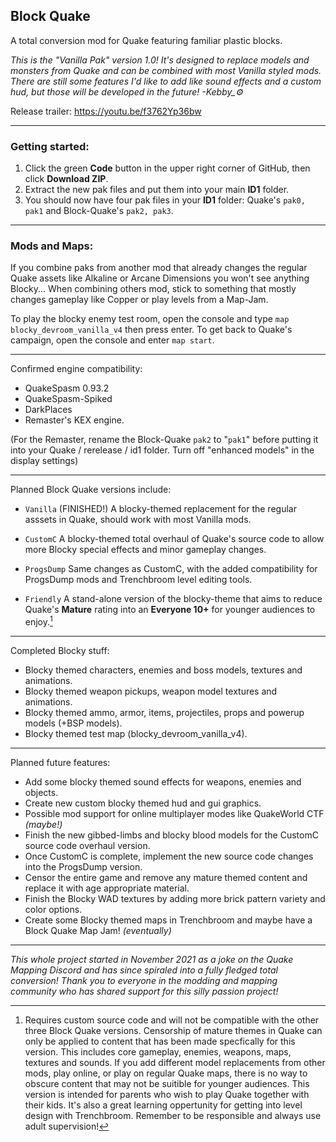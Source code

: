 ## Block Quake
A total conversion mod for Quake featuring familiar plastic blocks.

*This is the "Vanilla Pak" version 1.0!  It's designed to replace models and monsters from Quake and can be combined with most Vanilla styled mods.  There are still some features I'd like to add like sound effects and a custom hud, but those will be developed in the future!  -Kebby_:gear:*

Release trailer: https://youtu.be/f3762Yp36bw

---

### Getting started:
1. Click the green **Code** button in the upper right corner of GitHub, then click **Download ZIP**.
2. Extract the new pak files and put them into your main **ID1** folder.
3. You should now have four pak files in your **ID1** folder: Quake's `pak0, pak1` and Block-Quake's `pak2, pak3`.

---

### Mods and Maps:

If you combine paks from another mod that already changes the regular Quake assets like Alkaline or Arcane Dimensions you won't see anything Blocky...  When combining others mod, stick to something that mostly changes gameplay like Copper or play levels from a Map-Jam.

To play the blocky enemy test room, open the console and type `map blocky_devroom_vanilla_v4` then press enter. To get back to Quake's campaign, open the console and enter `map start`.

---

Confirmed engine compatibility:
- QuakeSpasm 0.93.2
- QuakeSpasm-Spiked
- DarkPlaces
- Remaster's KEX engine.

(For the Remaster, rename the Block-Quake `pak2` to "`pak1`" before putting it into your Quake / rerelease / id1 folder. Turn off "enhanced models" in the display settings)

---

Planned Block Quake versions include:
- `Vanilla`  (FINISHED!)  A blocky-themed replacement for the regular asssets in Quake, should work with most Vanilla mods.

- `CustomC` A blocky-themed total overhaul of Quake's source code to allow more Blocky special effects and minor gameplay changes.

- `ProgsDump`  Same changes as CustomC, with the added compatibility for ProgsDump mods and Trenchbroom level editing tools.

- `Friendly`  A stand-alone version of the blocky-theme that aims to reduce Quake's **Mature** rating into an **Everyone 10+** for younger audiences to enjoy.[^2]

---

Completed Blocky stuff:
- Blocky themed characters, enemies and boss models, textures and animations.
- Blocky themed weapon pickups, weapon model textures and animations.
- Blocky themed ammo, armor, items, projectiles, props and powerup models (+BSP models).
- Blocky themed test map (blocky_devroom_vanilla_v4).

---

Planned future features:
- Add some blocky themed sound effects for weapons, enemies and objects.
- Create new custom blocky themed hud and gui graphics.
- Possible mod support for online multiplayer modes like QuakeWorld CTF *(maybe!)*
- Finish the new gibbed-limbs and blocky blood models for the CustomC source code overhaul version.
- Once CustomC is complete, implement the new source code changes into the ProgsDump version.
- Censor the entire game and remove any mature themed content and replace it with age appropriate material.
- Finish the Blocky WAD textures by adding more brick pattern variety and color options.
- Create some Blocky themed maps in Trenchbroom and maybe have a Block Quake Map Jam! *(eventually)*

---

*This whole project started in November 2021 as a joke on the Quake Mapping Discord and has since spiraled into a fully fledged total conversion!*
*Thank you to everyone in the modding and mapping community who has shared support for this silly passion project!*

[^2]: Requires custom source code and will not be compatible with the other three Block Quake versions. Censorship of mature themes in Quake can only be applied to content that has been made specfically for this version. This includes core gameplay, enemies, weapons, maps, textures and sounds. If you add different model replacements from other mods, play online, or play on regular Quake maps, there is no way to obscure content that may not be suitible for younger audiences. This version is intended for parents who wish to play Quake together with their kids. It's also a great learning oppertunity for getting into level design with Trenchbroom. Remember to be responsible and always use adult supervision!
